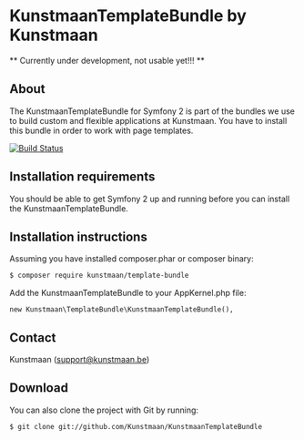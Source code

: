 KunstmaanTemplateBundle by Kunstmaan
====================================

** Currently under development, not usable yet!!! **

About
-----
The KunstmaanTemplateBundle for Symfony 2 is part of the bundles we use to build custom and flexible applications at Kunstmaan.
You have to install this bundle in order to work with page templates.

[![Build Status](https://secure.travis-ci.org/Kunstmaan/KunstmaanTemplateBundle.png?branch=master)](http://travis-ci.org/Kunstmaan/KunstmaanTemplateBundle)


Installation requirements
-------------------------
You should be able to get Symfony 2 up and running before you can install the KunstmaanTemplateBundle.

Installation instructions
-------------------------
Assuming you have installed composer.phar or composer binary:

``` bash
$ composer require kunstmaan/template-bundle
```

Add the KunstmaanTemplateBundle to your AppKernel.php file:

```
new Kunstmaan\TemplateBundle\KunstmaanTemplateBundle(),
```

Contact
-------
Kunstmaan (support@kunstmaan.be)

Download
--------
You can also clone the project with Git by running:

```
$ git clone git://github.com/Kunstmaan/KunstmaanTemplateBundle
```
